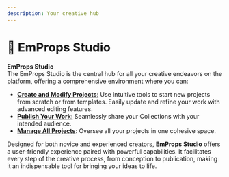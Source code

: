 ```yaml
---
description: Your creative hub
---
```


# 🎨 EmProps Studio

**EmProps Studio**\
The EmProps Studio is the central hub for all your creative endeavors on the platform, offering a comprehensive environment where you can:

* [**Create and Modify Projects**:](../creating-your-first-sketchbook-in-emprops-openstudio.md) Use intuitive tools to start new projects from scratch or from templates. Easily update and refine your work with advanced editing features.
* [**Publish Your Work**:](../../openstudio/short-medium-long-form-collections.md) Seamlessly share your Collections with your intended audience.
* [**Manage All Projects**](../managing-your-collections-in-emprops-openstudio.md): Oversee all your projects in one cohesive space.

Designed for both novice and experienced creators, **EmProps Studio** offers a user-friendly experience paired with powerful capabilities. It facilitates every step of the creative process, from conception to publication, making it an indispensable tool for bringing your ideas to life.
